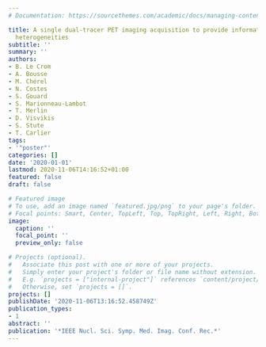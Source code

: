 ```yaml
---
# Documentation: https://sourcethemes.com/academic/docs/managing-content/

title: A single dual-tracer PET imaging acquisition to provide information on tumor
  heterogeneities
subtitle: ''
summary: ''
authors:
- B. Le Crom
- A. Bousse
- M. Chérel
- N. Costes
- S. Gouard
- S. Marionneau-Lambot
- T. Merlin
- D. Visvikis
- S. Stute
- T. Carlier
tags:
- '"poster"'
categories: []
date: '2020-01-01'
lastmod: 2020-11-06T14:16:52+01:00
featured: false
draft: false

# Featured image
# To use, add an image named `featured.jpg/png` to your page's folder.
# Focal points: Smart, Center, TopLeft, Top, TopRight, Left, Right, BottomLeft, Bottom, BottomRight.
image:
  caption: ''
  focal_point: ''
  preview_only: false

# Projects (optional).
#   Associate this post with one or more of your projects.
#   Simply enter your project's folder or file name without extension.
#   E.g. `projects = ["internal-project"]` references `content/project/deep-learning/index.md`.
#   Otherwise, set `projects = []`.
projects: []
publishDate: '2020-11-06T13:16:52.458749Z'
publication_types:
- 1
abstract: ''
publication: '*IEEE Nucl. Sci. Symp. Med. Imag. Conf. Rec.*'
---
```

